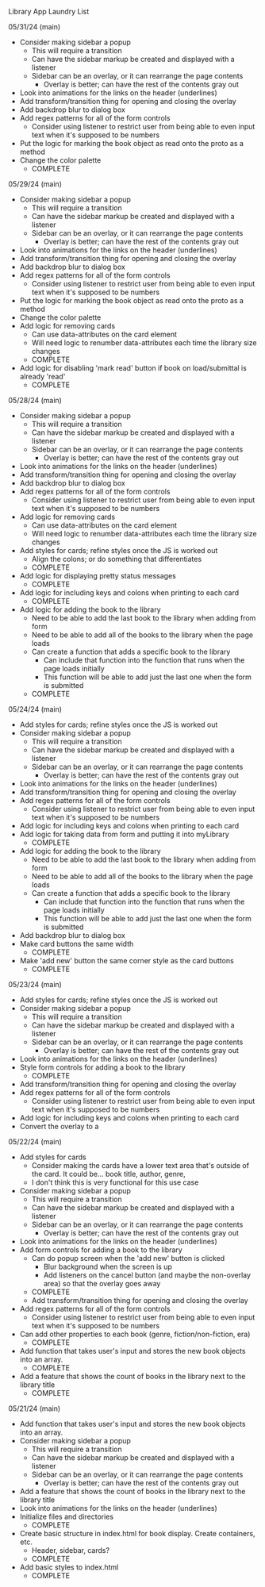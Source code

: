 Library App Laundry List

05/31/24 (main)
- Consider making sidebar a popup
    - This will require a transition
    - Can have the sidebar markup be created and displayed with a listener
    - Sidebar can be an overlay, or it can rearrange the page contents
        - Overlay is better; can have the rest of the contents gray out
- Look into animations for the links on the header (underlines)
- Add transform/transition thing for opening and closing the overlay
- Add backdrop blur to dialog box
- Add regex patterns for all of the form controls
    - Consider using listener to restrict user from being able to even input
      text when it's supposed to be numbers
- Put the logic for marking the book object as read onto the proto as a method
- Change the color palette
    - COMPLETE

05/29/24 (main)
- Consider making sidebar a popup
    - This will require a transition
    - Can have the sidebar markup be created and displayed with a listener
    - Sidebar can be an overlay, or it can rearrange the page contents
        - Overlay is better; can have the rest of the contents gray out
- Look into animations for the links on the header (underlines)
- Add transform/transition thing for opening and closing the overlay
- Add backdrop blur to dialog box
- Add regex patterns for all of the form controls
    - Consider using listener to restrict user from being able to even input
      text when it's supposed to be numbers
- Put the logic for marking the book object as read onto the proto as a method
- Change the color palette
- Add logic for removing cards
    - Can use data-attributes on the card element
    - Will need logic to renumber data-attributes each time the library size
      changes
    - COMPLETE
- Add logic for disabling 'mark read' button if book on load/submittal is
  already 'read'
    - COMPLETE

05/28/24 (main)
- Consider making sidebar a popup
    - This will require a transition
    - Can have the sidebar markup be created and displayed with a listener
    - Sidebar can be an overlay, or it can rearrange the page contents
        - Overlay is better; can have the rest of the contents gray out
- Look into animations for the links on the header (underlines)
- Add transform/transition thing for opening and closing the overlay
- Add backdrop blur to dialog box
- Add regex patterns for all of the form controls
    - Consider using listener to restrict user from being able to even input
      text when it's supposed to be numbers
- Add logic for removing cards
    - Can use data-attributes on the card element
    - Will need logic to renumber data-attributes each time the library size
      changes
- Add styles for cards; refine styles once the JS is worked out
    - Align the colons; or do something that differentiates
    - COMPLETE
- Add logic for displaying pretty status messages
    - COMPLETE
- Add logic for including keys and colons when printing to each card
    - COMPLETE
- Add logic for adding the book to the library
    - Need to be able to add the last book to the library when adding from form
    - Need to be able to add all of the books to the library when the page
      loads
    - Can create a function that adds a specific book to the library
        - Can include that function into the function that runs when the page
          loads initially
        - This function will be able to add just the last one when the form is
          submitted
    - COMPLETE

05/24/24 (main)
- Add styles for cards; refine styles once the JS is worked out
- Consider making sidebar a popup
    - This will require a transition
    - Can have the sidebar markup be created and displayed with a listener
    - Sidebar can be an overlay, or it can rearrange the page contents
        - Overlay is better; can have the rest of the contents gray out
- Look into animations for the links on the header (underlines)
- Add transform/transition thing for opening and closing the overlay
- Add regex patterns for all of the form controls
    - Consider using listener to restrict user from being able to even input
      text when it's supposed to be numbers
- Add logic for including keys and colons when printing to each card
- Add logic for taking data from form and putting it into myLibrary
    - COMPLETE
- Add logic for adding the book to the library
    - Need to be able to add the last book to the library when adding from form
    - Need to be able to add all of the books to the library when the page
      loads
    - Can create a function that adds a specific book to the library
        - Can include that function into the function that runs when the page
          loads initially
        - This function will be able to add just the last one when the form is
          submitted
- Add backdrop blur to dialog box
- Make card buttons the same width
    - COMPLETE
- Make 'add new' button the same corner style as the card buttons
    - COMPLETE

05/23/24 (main)
- Add styles for cards; refine styles once the JS is worked out
- Consider making sidebar a popup
    - This will require a transition
    - Can have the sidebar markup be created and displayed with a listener
    - Sidebar can be an overlay, or it can rearrange the page contents
        - Overlay is better; can have the rest of the contents gray out
- Look into animations for the links on the header (underlines)
- Style form controls for adding a book to the library
    - COMPLETE
- Add transform/transition thing for opening and closing the overlay
- Add regex patterns for all of the form controls
    - Consider using listener to restrict user from being able to even input
      text when it's supposed to be numbers
- Add logic for including keys and colons when printing to each card
- Convert the overlay to a <dialog>
    - COMPLETE

05/22/24 (main)
- Add styles for cards
    - Consider making the cards have a lower text area that's outside of the
      card. It could be... book title, author, genre, 
    - I don't think this is very functional for this use case
- Consider making sidebar a popup
    - This will require a transition
    - Can have the sidebar markup be created and displayed with a listener
    - Sidebar can be an overlay, or it can rearrange the page contents
        - Overlay is better; can have the rest of the contents gray out
- Look into animations for the links on the header (underlines)
- Add form controls for adding a book to the library
    - Can do popup screen when the 'add new' button is clicked
        - Blur background when the screen is up
        - Add listeners on the cancel button (and maybe the non-overlay area)
          so that the overlay goes away
    - COMPLETE
    - Add transform/transition thing for opening and closing the overlay
- Add regex patterns for all of the form controls
    - Consider using listener to restrict user from being able to even input
      text when it's supposed to be numbers
- Can add other properties to each book (genre, fiction/non-fiction, era)
    - COMPLETE
- Add function that takes user's input and stores the new book objects into an
  array.
    - COMPLETE
- Add a feature that shows the count of books in the library next to the library
  title
    - COMPLETE

05/21/24 (main)
- Add function that takes user's input and stores the new book objects into an
  array.
- Consider making sidebar a popup
    - This will require a transition
    - Can have the sidebar markup be created and displayed with a listener
    - Sidebar can be an overlay, or it can rearrange the page contents
        - Overlay is better; can have the rest of the contents gray out
- Add a feature that shows the count of books in the library next to the library
  title
- Look into animations for the links on the header (underlines)
- Initialize files and directories
    - COMPLETE
- Create basic structure in index.html for book display. Create containers, etc.
    - Header, sidebar, cards?
    - COMPLETE
- Add basic styles to index.html
    - COMPLETE